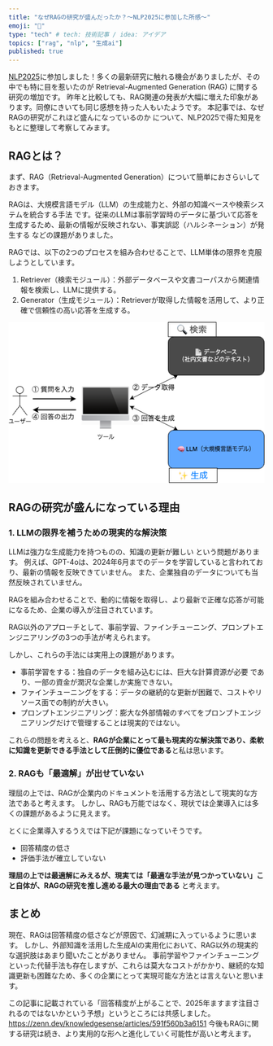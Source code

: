 ```yaml
---
title: "なぜRAGの研究が盛んだったか？〜NLP2025に参加した所感〜"
emoji: "🔎"
type: "tech" # tech: 技術記事 / idea: アイデア
topics: ["rag", "nlp", "生成ai"]
published: true
---
```


[NLP2025](https://www.anlp.jp/proceedings/annual_meeting/2025/)に参加しました！多くの最新研究に触れる機会がありましたが、その中でも特に目を惹いたのが Retrieval-Augmented Generation (RAG) に関する研究の増加です。
昨年と比較しても、RAG関連の発表が大幅に増えた印象があります。同僚にきいても同じ感想を持った人もいたようです。
本記事では、なぜRAGの研究がこれほど盛んになっているのか について、NLP2025で得た知見をもとに整理して考察してみます。


## RAGとは？

まず、RAG（Retrieval-Augmented Generation）について簡単におさらいしておきます。

RAGは、大規模言語モデル（LLM）の生成能力と、外部の知識ベースや検索システムを統合する手法 です。従来のLLMは事前学習時のデータに基づいて応答を生成するため、最新の情報が反映されない、事実誤認（ハルシネーション）が発生する などの課題がありました。

RAGでは、以下の2つのプロセスを組み合わせることで、LLM単体の限界を克服しようとしています。

1. Retriever（検索モジュール）：外部データベースや文書コーパスから関連情報を検索し、LLMに提供する。
2. Generator（生成モジュール）：Retrieverが取得した情報を活用して、より正確で信頼性の高い応答を生成する。

![](/images/rag_architecture.png)

## RAGの研究が盛んになっている理由

### 1. LLMの限界を補うための現実的な解決策

LLMは強力な生成能力を持つものの、知識の更新が難しい という問題があります。
例えば、GPT-4oは、2024年6月までのデータを学習していると言われており、最新の情報を反映できていません。
また、企業独自のデータについても当然反映されていません。

RAGを組み合わせることで、動的に情報を取得し、より最新で正確な応答が可能になるため、企業の導入が注目されています。

RAG以外のアプローチとして、事前学習、ファインチューニング、プロンプトエンジニアリングの3つの手法が考えられます。

しかし、これらの手法には実用上の課題があります。

* 事前学習をする：独自のデータを組み込むには、巨大な計算資源が必要 であり、一部の資金が潤沢な企業しか実施できない。
* ファインチューニングをする：データの継続的な更新が困難で、コストやリソース面での制約が大きい。
* プロンプトエンジニアリング：膨大な外部情報のすべてをプロンプトエンジニアリングだけで管理することは現実的ではない。

これらの問題を考えると、**RAGが企業にとって最も現実的な解決策であり、柔軟に知識を更新できる手法として圧倒的に優位である**と私は思います。

### 2. RAGも「最適解」が出せていない

理屈の上では、RAGが企業内のドキュメントを活用する方法として現実的な方法であると考えます。
しかし、RAGも万能ではなく、現状では企業導入には多くの課題があるように見えます。

とくに企業導入するうえでは下記が課題になっていそうです。

* 回答精度の低さ
* 評価手法が確立していない

**理屈の上では最適解にみえるが、現実ては「最適な手法が見つかっていない」こと自体が、RAGの研究を推し進める最大の理由である** と考えます。


## まとめ

現在、RAGは回答精度の低さなどが原因で、幻滅期に入っているように思います。
しかし、外部知識を活用した生成AIの実用化において、RAG以外の現実的な選択肢はあまり聞いたことがありません。
事前学習やファインチューニングといった代替手法も存在しますが、これらは莫大なコストがかかり、継続的な知識更新も困難なため、多くの企業にとって実現可能な方法とは言えないと思います。

この記事に記載されている「回答精度が上がることで、2025年ますます注目されるのではないかという予想」というところには共感しました。
https://zenn.dev/knowledgesense/articles/591f560b3a6151
今後もRAGに関する研究は続き、より実用的な形へと進化していく可能性が高いと考えます。